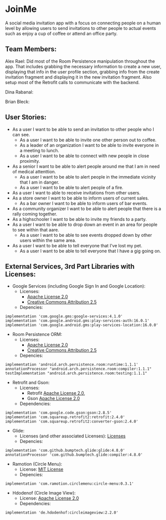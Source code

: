 # JoinMe
A social media invitation app with a focus on connecting people on a human level by allowing users 
to send invitations to other people to actual events such as enjoy a cup of coffee or attend an office party.

## Team Members:
Alex Rael:
Did most of the Room Persistence manipulation throughout the app. That includes grabbing the necessary
information to create a new user, displaying that info in the user profile section, grabbing info from
the create invitation fragment and displaying it in the new invitation fragment. Also setup most of the
Retrofit calls to communicate with the backend.

Dina Rabanal:

Brian Bleck:

## User Stories:
* As a user I want to be able to send an invitation to other people who I can see.
  * As a user I want to be able to invite one other person out to coffee.
  * As a leader of an organization I want to be able to invite everyone in a meeting to lunch.
  * As a user I want to be able to connect with new people in close proximity.
* As a senior I want to be able to alert people around me that I am in need of medical attenttion.
  * As a user I want to be able to alert people in the immediate vicinity that I am in danger.
  * As a user I want to be able to alert people of a fire.
* As a user I want to able to receive invitations from other users.
* As a store owner I want to be able to inform users of current sales.
  * As a bar owner I want to be able to inform users of bar events.
* As a community organizer I want to be able to alert people that there is a rally coming together.
* As a highschooler I want to be able to invite my friends to a party.
* As a user I want to be able to drop down an event in an area for people to see within that aare.
  * As a user I want to be able to see events dropped down by other users within the same area.
* As a user I want to be able to tell everyone that I've lost my pet.
  * As a user I want to be able to tell everyone that I have a gig going on.

## External Services, 3rd Part Libraries with Licenses:
* Google Services (including Google Sign In and Google Location):
   * Licenses:
      * [Apache License 2.0](http://www.apache.org/licenses/LICENSE-2.0)
      * [Creative Commons Attribution 2.5](https://creativecommons.org/licenses/by/2.5/)
  * Depencies:
```
implementation 'com.google.gms:google-services:4.1.0'
implementation 'com.google.android.gms:play-services-auth:16.0.1'
implementation 'com.google.android.gms:play-services-location:16.0.0'                                                         
```

* Room Persistence ORM:
  * Licenses:
    * [Apache License 2.0](http://www.apache.org/licenses/LICENSE-2.0)
    * [Creative Commons Attribution 2.5](https://creativecommons.org/licenses/by/2.5/)
  * Depencies:
``` 
implementation 'android.arch.persistence.room:runtime:1.1.1'
annotationProcessor "android.arch.persistence.room:compiler:1.1.1"
testImplementation "android.arch.persistence.room:testing:1.1.1"
```

* Retrofit and Gson:
  * Licenses: 
    * Retrofit [Apache License 2.0](https://rawcdn.githack.com/square/retrofit/ee72ada9bb9d227f133786a866606c019c349064/LICENSE.txt),
    * Gson [Apache License 2.0](https://rawcdn.githack.com/google/gson/da5cae371e8b739fe63a6c6d16debf7b297dea0e/LICENSE)
  * Dependencies:
```
implementation 'com.google.code.gson:gson:2.8.5'
implementation 'com.squareup.retrofit2:retrofit:2.4.0'
implementation 'com.squareup.retrofit2:converter-gson:2.4.0'
```

* Glide:
  * Licenses (and other associated Licenses): [Licenses](https://rawcdn.githack.com/bumptech/glide/f7d860412f061e059aa84a42f2563a01ac8c303b/LICENSE)
  * Depencies:
```
implementation 'com.github.bumptech.glide:glide:4.8.0'
annotationProcessor 'com.github.bumptech.glide:compiler:4.8.0'
```

* Ramotion (Circle Menu):
  * License: [MIT License](https://rawcdn.githack.com/Ramotion/circle-menu-android/c958736ee12b73c41f469d6ceff7956c706233dc/LICENSE)
  * Depencies:
```
implementation 'com.ramotion.circlemenu:circle-menu:0.3.1'
```

* Hdodenof (Circle Image View):
  * License: [Apache License 2.0](https://rawcdn.githack.com/hdodenhof/CircleImageView/e9ce455fdd2cceed5d5dab2a1fc7216deb7d2b37/LICENSE.txt)
  * Dependencies:
```
implementation 'de.hdodenhof:circleimageview:2.2.0'
```
